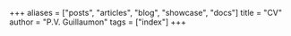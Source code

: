 +++
aliases = ["posts", "articles", "blog", "showcase", "docs"]
title = "CV"
author = "P.V. Guillaumon"
tags = ["index"]
+++
